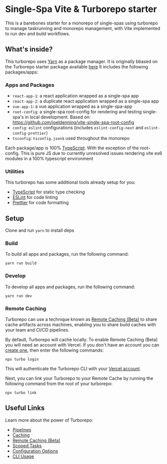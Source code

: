 # Single-Spa Vite & Turborepo starter

This is a barebones starter for a monorepo of single-spas using turborepo to manage taskrunning and monorepo management, with Vite implemented to run dev and build workflows.

## What's inside?

This turborepo uses [Yarn](https://classic.yarnpkg.com/lang/en/) as a package manager. It is originally bbased on the Turborepo starter package available [here](https://github.com/vercel/turborepo/tree/main/examples/basic) It includes the following packages/apps:

### Apps and Packages

- `react-app-1`: a react application wrapped as a single-spa app
- `react-app-2`: a duplicate react application wrapped as a single-spa app
- `vue-app-1`: a vue application wrapped as a single-spa-app
- `root-config`: a single-spa root-config for rendering and testing single-spa's in local development. Based on: https://github.com/joeldenning/vite-single-spa-root-config
- `config`: `eslint` configurations (includes `eslint-config-next` and `eslint-config-prettier`)
- `tsconfig`: `tsconfig.json`s used throughout the monorepo

Each package/app is 100% [TypeScript](https://www.typescriptlang.org/). With the exception of the root-config. This is pure JS due to currently unresolved issues rendering vite es6 modules in a 100% typescript environment

### Utilities

This turborepo has some additional tools already setup for you:

- [TypeScript](https://www.typescriptlang.org/) for static type checking
- [ESLint](https://eslint.org/) for code linting
- [Prettier](https://prettier.io) for code formatting

## Setup

Clone and run `yarn` to install deps

### Build

To build all apps and packages, run the following command:

```
yarn run build
```

### Develop

To develop all apps and packages, run the following command:

```
yarn run dev
```

### Remote Caching

Turborepo can use a technique known as [Remote Caching (Beta)](https://turborepo.org/docs/features/remote-caching) to share cache artifacts across machines, enabling you to share build caches with your team and CI/CD pipelines.

By default, Turborepo will cache locally. To enable Remote Caching (Beta) you will need an account with Vercel. If you don't have an account you can [create one](https://vercel.com/signup), then enter the following commands:

```
npx turbo login
```

This will authenticate the Turborepo CLI with your [Vercel account](https://vercel.com/docs/concepts/personal-accounts/overview).

Next, you can link your Turborepo to your Remote Cache by running the following command from the root of your turborepo:

```
npx turbo link
```

## Useful Links

Learn more about the power of Turborepo:

- [Pipelines](https://turborepo.org/docs/features/pipelines)
- [Caching](https://turborepo.org/docs/features/caching)
- [Remote Caching (Beta)](https://turborepo.org/docs/features/remote-caching)
- [Scoped Tasks](https://turborepo.org/docs/features/scopes)
- [Configuration Options](https://turborepo.org/docs/reference/configuration)
- [CLI Usage](https://turborepo.org/docs/reference/command-line-reference)
